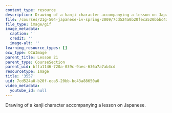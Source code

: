 ```yaml
---
content_type: resource
description: Drawing of a kanji character accompanying a lesson on Japanese.
file: /courses/21g-504-japanese-iv-spring-2009/7cd524a0b20feca520bbbc43a88650a0_3557.gif
file_type: image/gif
image_metadata:
  caption: ''
  credit: ''
  image-alt: ''
learning_resource_types: []
ocw_type: OCWImage
parent_title: Lesson 21
parent_type: CourseSection
parent_uid: bffa1146-720a-039c-9aec-636a7a7ab4cd
resourcetype: Image
title: '3557'
uid: 7cd524a0-b20f-eca5-20bb-bc43a88650a0
video_metadata:
  youtube_id: null
---
```

Drawing of a kanji character accompanying a lesson on Japanese.

